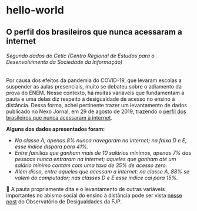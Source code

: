 # hello-world
## O perfil dos brasileiros que nunca acessaram a internet
###### Segundo dados do Cetic (Centro Regional de Estudos para o Desenvolvimento da Sociedade da Informação)

Por causa dos efeitos da pandemia do COVID-19, que levaram escolas a suspender as aulas presenciais, muito se debateu sobre o adiamento da prova do ENEM. Nesse contexto, há muitas variáveis que fundamentam a pauta e uma delas diz respeito à desigualdade de acesso no ensino à distância. Dessa forma, achei pertinente trazer um levantamento de dados publicado no Nexo Jornal, em 29 de agosto de 2019, trazendo o [perfil dos brasileiros que nunca acessaram à internet](https://www.nexojornal.com.br/expresso/2019/08/29/O-perfil-dos-brasileiros-que-nunca-acessaram-a-internet). 

**Alguns dos dados apresentados foram:**
- *Na classe A, apenas 8% nunca navegaram na internet; na faixa D e E, esse índice dispara para 41%.*
- *Entre famílias que ganham mais de 10 salários mínimos, apenas 7% das pessoas nunca entraram na internet; aqueles que ganham até um salário mínimo contam com uma taxa de 35% de acesso zero.*
- *Além disso, entre aqueles que acessam a internet: na classe A, 88% se valem do computador; nas classes D e E esse índice cai para 15%.*

:pushpin: A pauta propriamente dita e o levantamento de outras variáveis importantes no abismo social do ensino à distância pode ser vista [nesse post](http://observatoriodesigualdades.fjp.mg.gov.br/?p=1058) do Observatório de Desigualdades da FJP.

